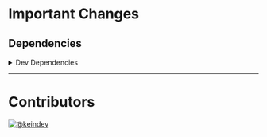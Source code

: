 # Important Changes

## Dependencies

<details>
<summary>Dev Dependencies</summary>

- Changed **[@tagproject/ts-package-shared-config](https://www.npmjs.com/package/@tagproject/ts-package-shared-config)** from `^11.0.0` to `^11.0.1`
- Removed **[@tagproject/docs-shared-config](https://www.npmjs.com/package/@tagproject/docs-shared-config)**, with `^3.0.0`
- Removed **[@tagproject/vscode-shared-config](https://www.npmjs.com/package/@tagproject/vscode-shared-config)**, with `^3.0.0`

</details>

---

# Contributors

[![@keindev](https://avatars.githubusercontent.com/u/4527292?v=4&s=40)](https://github.com/keindev)
